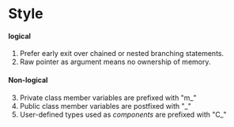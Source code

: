 # Style

#### logical
1. Prefer early exit over chained or nested branching statements.
2. Raw pointer as argument means no ownership of memory.


#### Non-logical
3. Private class member variables are prefixed with "m_"
4. Public class member variables are postfixed with "_"
5. User-defined types used as *components* are prefixed with "C_"